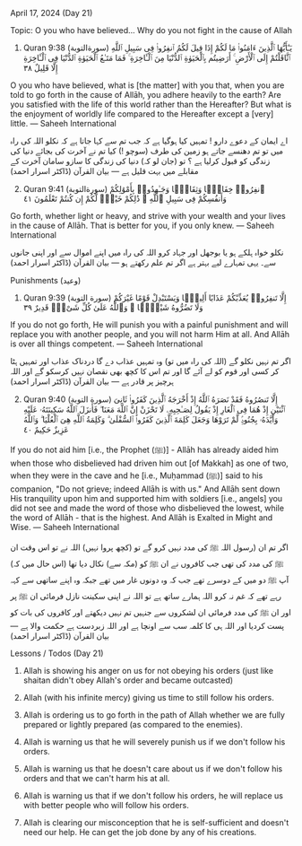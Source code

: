 April 17, 2024 (Day 21)

Topic:
O you who have believed...
Why do you not fight in the cause of Allah

1) Quran 9:38 (سورةالتوبة)
يَـٰٓأَيُّهَا ٱلَّذِينَ ءَامَنُوا۟ مَا لَكُمْ إِذَا قِيلَ لَكُمُ ٱنفِرُوا۟ فِى سَبِيلِ ٱللَّهِ ٱثَّاقَلْتُمْ إِلَى ٱلْأَرْضِ ۚ أَرَضِيتُم بِٱلْحَيَوٰةِ ٱلدُّنْيَا مِنَ ٱلْـَٔاخِرَةِ ۚ فَمَا مَتَـٰعُ ٱلْحَيَوٰةِ ٱلدُّنْيَا فِى ٱلْـَٔاخِرَةِ إِلَّا قَلِيلٌ ٣٨

O you who have believed, what is [the matter] with you that, when you are told to go forth in the cause of Allāh, you adhere heavily to the earth? Are you satisfied with the life of this world rather than the Hereafter? But what is the enjoyment of worldly life compared to the Hereafter except a [very] little.
— Saheeh International

اے ایمان کے دعوے دارو ! تمہیں کیا ہوگیا ہے کہ جب تم سے کہا جاتا ہے کہ نکلو اللہ کی راہ میں تو تم دھنسے جاتے ہو زمین کی طرف (سوچو !) کیا تم نے آخرت کی بجائے دنیا کی زندگی کو قبول کرلیا ہے ؟ تو (جان لو کہ) دنیا کی زندگی کا سازو سامان آخرت کے مقابلے میں بہت قلیل ہے
— بیان القرآن (ڈاکٹر اسرار احمد)

2) Quran 9:41 (سورةالتوبة)
ٱنفِرُوا۟ خِفَافًۭا وَثِقَالًۭا وَجَـٰهِدُوا۟ بِأَمْوَٰلِكُمْ وَأَنفُسِكُمْ فِى سَبِيلِ ٱللَّهِ ۚ ذَٰلِكُمْ خَيْرٌۭ لَّكُمْ إِن كُنتُمْ تَعْلَمُونَ ٤١

Go forth, whether light or heavy, and strive with your wealth and your lives in the cause of Allāh. That is better for you, if you only knew.
— Saheeh International

نکلو خواہ ہلکے ہو یا بوجھل اور جہاد کرو اللہ کی راہ میں اپنے اموال سے اور اپنی جانوں سے۔ یہی تمہارے لیے بہتر ہے اگر تم علم رکھتے ہو
— بیان القرآن (ڈاکٹر اسرار احمد)

Punishments (وعيد)

1) Quran 9:39 (سورة التوبة)
إِلَّا تَنفِرُوا۟ يُعَذِّبْكُمْ عَذَابًا أَلِيمًۭا وَيَسْتَبْدِلْ قَوْمًا غَيْرَكُمْ وَلَا تَضُرُّوهُ شَيْـًۭٔا ۗ وَٱللَّهُ عَلَىٰ كُلِّ شَىْءٍۢ قَدِيرٌ ٣٩

If you do not go forth, He will punish you with a painful punishment and will replace you with another people, and you will not harm Him at all. And Allāh is over all things competent.
— Saheeh International

اگر تم نہیں نکلو گے (اللہ کی راہ میں تو) وہ تمہیں عذاب دے گا دردناک عذاب اور تمہیں ہٹا کر کسی اور قوم کو لے آئے گا اور تم اس کا کچھ بھی نقصان نہیں کرسکو گے اور اللہ ہرچیز پر قادر ہے
— بیان القرآن (ڈاکٹر اسرار احمد)

2) Quran 9:40 (سورة التوبة)
إِلَّا تَنصُرُوهُ فَقَدْ نَصَرَهُ ٱللَّهُ إِذْ أَخْرَجَهُ ٱلَّذِينَ كَفَرُوا۟ ثَانِىَ ٱثْنَيْنِ إِذْ هُمَا فِى ٱلْغَارِ إِذْ يَقُولُ لِصَـٰحِبِهِۦ لَا تَحْزَنْ إِنَّ ٱللَّهَ مَعَنَا ۖ فَأَنزَلَ ٱللَّهُ سَكِينَتَهُۥ عَلَيْهِ وَأَيَّدَهُۥ بِجُنُودٍۢ لَّمْ تَرَوْهَا وَجَعَلَ كَلِمَةَ ٱلَّذِينَ كَفَرُوا۟ ٱلسُّفْلَىٰ ۗ وَكَلِمَةُ ٱللَّهِ هِىَ ٱلْعُلْيَا ۗ وَٱللَّهُ عَزِيزٌ حَكِيمٌ ٤٠

If you do not aid him [i.e., the Prophet (ﷺ)] - Allāh has already aided him when those who disbelieved had driven him out [of Makkah] as one of two, when they were in the cave and he [i.e., Muḥammad (ﷺ)] said to his companion, "Do not grieve; indeed Allāh is with us." And Allāh sent down His tranquility upon him and supported him with soldiers [i.e., angels] you did not see and made the word of those who disbelieved the lowest, while the word of Allāh - that is the highest. And Allāh is Exalted in Might and Wise.
— Saheeh International

اگر تم ان (رسول اللہ ﷺ کی مدد نہیں کرو گے تو (کچھ پروا نہیں) اللہ نے تو اس وقت ان ﷺ کی مدد کی تھی جب کافروں نے ان ﷺ کو (مکہ سے) نکال دیا تھا (اس حال میں کہ) آپ ﷺ دو میں کے دوسرے تھے جب کہ وہ دونوں غار میں تھے جبکہ وہ اپنے ساتھی سے کہہ رہے تھے کہ غم نہ کرو اللہ ہمارے ساتھ ہے تو اللہ نے اپنی سکینت نازل فرمائی ان ﷺ پر اور ان ﷺ کی مدد فرمائی ان لشکروں سے جنہیں تم نہیں دیکھتے اور کافروں کی بات کو پست کردیا اور اللہ ہی کا کلمہ سب سے اونچا ہے اور اللہ زبردست ہے حکمت والا ہے
— بیان القرآن (ڈاکٹر اسرار احمد)

Lessons / Todos (Day 21)

1) Allah is showing his anger on us for not obeying his orders (just like shaitan didn't obey Allah's order and became outcasted)

2) Allah (with his infinite mercy) giving us time to still follow his orders.

3) Allah is ordering us to go forth in the path of Allah whether we are fully prepared or lightly prepared (as compared to the enemies).

4) Allah is warning us that he will severely punish us if we don't follow his orders.

5) Allah is warning us that he doesn't care about us if we don't follow his orders and that we can't harm his at all.

6) Allah is warning us that if we don't follow his orders, he will replace us with better people who will follow his orders.

7) Allah is clearing our misconception that he is self-sufficient and doesn't need our help. He can get the job done by any of his creations.
